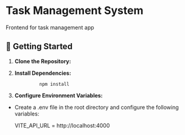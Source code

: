 
# Task Management System

Frontend for task management app


## 🎯 Getting Started

1. __Clone the Repository:__

2. __Install Dependencies:__
        
                npm install

3. __Configure Environment Variables:__

* Create a .env file in the root directory and configure the following variables:

    VITE_API_URL = http://localhost:4000
